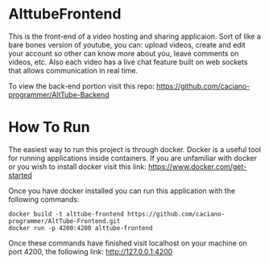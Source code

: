 # AlttubeFrontend
 This is the front-end of a video hosting and sharing applicaion. Sort of like a bare bones version of youtube, you can: upload videos, create and edit your account so other can know more about you, leave comments on videos, etc. Also each video has a live chat feature built on web sockets that allows communication in real time.
 
 To view the back-end portion visit this repo:
  https://github.com/caciano-programmer/AltTube-Backend
 
 # How To Run
  The easiest way to run this project is through docker. Docker is a useful tool for running applications inside containers.
  If you are unfamiliar with docker or you wish to install docker visit this link: https://www.docker.com/get-started
  
  Once you have docker installed you can run this application with the following commands:  
  
    docker build -t alttube-frontend https://github.com/caciano-programmer/AltTube-Frontend.git  
    docker run -p 4200:4200 alttube-frontend  
    
  Once these commands have finished visit localhost on your machine on port 4200, the following link: http://127.0.0.1:4200

